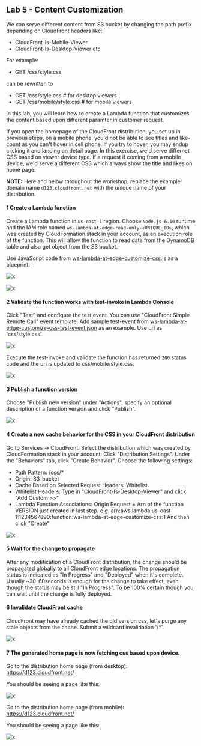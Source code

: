 ## Lab 5 - Content Customization

We can serve different content from S3 bucket by changing the path prefix
depending on CloudFront headers like:

*  CloudFront-Is-Mobile-Viewer
*  CloudFront-Is-Desktop-Viewer
  etc

For example:
*  GET /css/style.css

can be rewritten to
*   GET /css/style.css       # for desktop viewers
*   GET /css/mobile/style.css       # for mobile viewers


In this lab, you will learn how to create a Lambda function that customizes the content based upon different paramter in customer request.

If you open the homepage of the CloudFront distribution, you set up in previous steps, on a mobile phone, you'd not be able to see titles and like-count as you can't hover in cell phone. If you try to hover, you may endup clicking it and landing on detail page. In this exercise, we'd serve differnet CSS based on viewer device type. If a request if coming from a mobile device, we'd serve a different CSS which always show the title and likes on home page. 

**NOTE:** Here and below throughout the workshop, replace the example domain name `d123.cloudfront.net` with the unique name of your distribution.


#### 1 Create a Lambda function

Create a Lambda function in `us-east-1` region. Choose `Node.js 6.10` runtime and the IAM role named `ws-lambda-at-edge-read-only-<UNIQUE_ID>`, which was created by CloudFormation stack in your account, as an execution role of the function. This will allow the function to read data from the DynamoDB table and also get object from the S3 bucket.

Use JavaScript code from [ws-lambda-at-edge-customize-css.js](./ws-lambda-at-edge-customize-css.js) as a blueprint.

![x](./img/pic-1-create-function-customize-css.png)

![x](./img/pic-1-create-function-customize-css2.png)


#### 2 Validate the function works with test-invoke in Lambda Console

Click "Test" and configure the test event. You can use "CloudFront Simple Remote Call" event template. Add  sample test-event from [ws-lambda-at-edge-customize-css-test-event.json](./ws-lambda-at-edge-customize-css-test-event.json) as an example. Use uri as 'css/style.css'

![x](./img/pic-2-configure-test-event.png)

Execute the test-invoke and validate the function has returned `200` status code and the uri is updated to css/mobile/style.css.

![x](./img/pic-3-test-invoke-customize-css.png)

#### 3 Publish a function version

Choose "Publish new version" under "Actions", specify an optional description of a function version and click "Publish".

![x](./img/pic-4-publish-function-version.png)

#### 4 Create a new cache behavior for the CSS in your CloudFront distribution

Go to Services -> CloudFront. Select the distribution which was created by CloudFormation stack in your account. Click "Distribution Settings". Under the "Behaviors" tab, click "Create Behavior". Choose the following settings:

* Path Pattern: /css/*
* Origin: S3-bucket
* Cache Based on Selected Request Headers: Whitelist
* Whitelist Headers: Type in "CloudFront-Is-Desktop-Viewer" and click "Add Custom >>"
* Lambda Function Associations: Origin Request = Arn of the function VERSION just created in last step. e.g. arn:aws:lambda:us-east-1:1234567890:function:ws-lambda-at-edge-customize-css:1 
And then click "Create"

![x](./img/pic-5-create-new-cachebehavior.png)

#### 5 Wait for the change to propagate

After any modification of a CloudFront distribution, the change should be propagated globally to all CloudFront edge locations. The propagation status is indicated as "In Progress" and "Deployed" when it's complete. Usually ~30-60seconds is enough for the change to take effect, even though the status may be still "In Progress". To be 100% certain though you can wait until the change is fully deployed.

#### 6 Invalidate CloudFront cache

CloudFront may have already cached the old version css, let's purge any stale objects from the cache. Submit a wildcard invalidation '/*'.

![x](./img/pic-6-invalidate.png)

#### 7 The generated home page is now fetching css based upon device.

Go to the distribution home page (from desktop):  
https://d123.cloudfront.net/

You should be seeing a page like this:

![x](./img/pic-7-desktop-view.png)

Go to the distribution home page (from mobile):  
https://d123.cloudfront.net/

You should be seeing a page like this:

![x](./img/pic-8-mobile-view.png)

